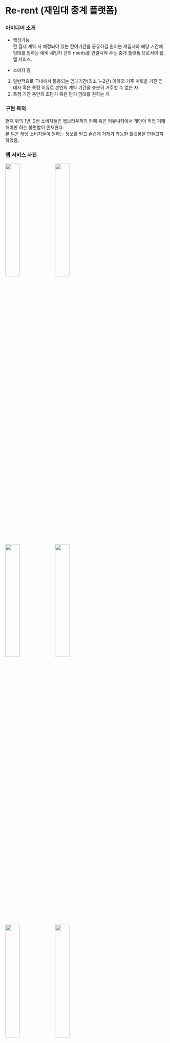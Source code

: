 # Re-rent (재임대 중계 플랫폼)


### 아이디어 소개
- 핵심기능  
전 월세 계약 시 예정되어 있는 잔여기간을 공유하길 원하는 세입자와 해당 기간에 임대를 원하는 예비 세입자 간의 needs를 연결시켜 주는 중계 플랫폼 으로서의 웹, 앱 서비스.


- 소비자 층 
1. 일반적으로 국내에서 통용되는 임대기간(최소 1~2년) 이하의 거주 계획을 가진 임대자 혹은 특정 이유로 본인의 계약 기간을 충분히 거주할 수 없는 자
2. 특정 기간 동안의 초단기 혹은 단기 임대를 원하는 자


### 구현 목적  
현재 위의 1번, 2번 소비자들은 웹브라우저의 카페 혹은 커뮤니티에서 개인이 직접 거래해야만 하는 불편함이 존재한다.  
본 팀은 해당 소비자들이 원하는 정보를 얻고 손쉽게 거래가 가능한 플랫폼을 만들고자 하였음.


### 앱 서비스 사진  


<img src = "https://user-images.githubusercontent.com/88263745/152628575-d950d49d-0fe0-487f-8eb7-fa0078ffb336.jpg" width="30%" height="30%"> <img src = "https://user-images.githubusercontent.com/88263745/152628579-2d2e3b2e-bc2d-42d3-b65d-ce3b10da085d.jpg" width="30%" height="30%">

<img src = "https://user-images.githubusercontent.com/88263745/152628583-f1ab1d0a-5da1-4bbc-910d-f8fd4aa6ab84.jpg" width="30%" height="30%"> <img src = "https://user-images.githubusercontent.com/88263745/152628584-80f34036-cfe5-44e6-a361-b25da87cdc05.jpg" width="30%" height="30%">

<img src = "https://user-images.githubusercontent.com/88263745/152628586-474c5882-8fea-4393-bddc-4587a466cb9e.jpg" width="30%" height="30%"> <img src = "https://user-images.githubusercontent.com/88263745/152628591-d334a4ef-c175-406a-be62-476f729a4094.jpg" width="30%" height="30%">

<img src = "https://user-images.githubusercontent.com/88263745/152628595-50961973-e2f7-47b0-8534-c48bc3f4f87f.jpg" width="30%" height="30%"> <img src = "https://user-images.githubusercontent.com/88263745/152628598-74b445a6-6a5c-485c-9f06-702a47fdf98b.jpg" width="30%" height="30%">
